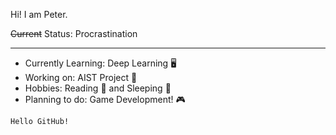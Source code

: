 Hi! I am Peter.

~~Current~~ Status: Procrastination

------

* Currently Learning: Deep Learning :desktop_computer:
* Working on: AIST Project :memo:
* Hobbies: Reading :book: and Sleeping :sleeping_bed:
* Planning to do: Game Development! :video_game:

`Hello GitHub!`
